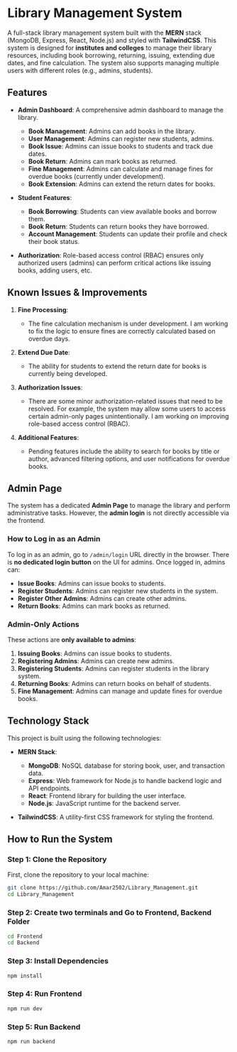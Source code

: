 # Library Management System

A full-stack library management system built with the **MERN** stack (MongoDB, Express, React, Node.js) and styled with **TailwindCSS**. This system is designed for **institutes and colleges** to manage their library resources, including book borrowing, returning, issuing, extending due dates, and fine calculation. The system also supports managing multiple users with different roles (e.g., admins, students).

## Features

- **Admin Dashboard**: A comprehensive admin dashboard to manage the library.
  - **Book Management**: Admins can add books in the library.
  - **User Management**: Admins can register new students, admins.
  - **Book Issue**: Admins can issue books to students and track due dates.
  - **Book Return**: Admins can mark books as returned.
  - **Fine Management**: Admins can calculate and manage fines for overdue books (currently under development).
  - **Book Extension**: Admins can extend the return dates for books.

- **Student Features**:
  - **Book Borrowing**: Students can view available books and borrow them.
  - **Book Return**: Students can return books they have borrowed.
  - **Account Management**: Students can update their profile and check their book status.

- **Authorization**: Role-based access control (RBAC) ensures only authorized users (admins) can perform critical actions like issuing books, adding users, etc.

## Known Issues & Improvements

1. **Fine Processing**:
   - The fine calculation mechanism is under development. I am working to fix the logic to ensure fines are correctly calculated based on overdue days.

2. **Extend Due Date**:
   - The ability for students to extend the return date for books is currently being developed.

3. **Authorization Issues**:
   - There are some minor authorization-related issues that need to be resolved. For example, the system may allow some users to access certain admin-only pages unintentionally. I am working on improving role-based access control (RBAC).

4. **Additional Features**:
   - Pending features include the ability to search for books by title or author, advanced filtering options, and user notifications for overdue books.

## Admin Page

The system has a dedicated **Admin Page** to manage the library and perform administrative tasks. However, the **admin login** is not directly accessible via the frontend.

### How to Log in as an Admin

To log in as an admin, go to `/admin/login` URL directly in the browser. There is **no dedicated login button** on the UI for admins. Once logged in, admins can:

- **Issue Books**: Admins can issue books to students.
- **Register Students**: Admins can register new students in the system.
- **Register Other Admins**: Admins can create other admins.
- **Return Books**: Admins can mark books as returned.

### Admin-Only Actions

These actions are **only available to admins**:
1. **Issuing Books**: Admins can issue books to students.
2. **Registering Admins**: Admins can create new admins.
3. **Registering Students**: Admins can register students in the library system.
4. **Returning Books**: Admins can return books on behalf of students.
5. **Fine Management**: Admins can manage and update fines for overdue books.

## Technology Stack

This project is built using the following technologies:

- **MERN Stack**:
  - **MongoDB**: NoSQL database for storing book, user, and transaction data.
  - **Express**: Web framework for Node.js to handle backend logic and API endpoints.
  - **React**: Frontend library for building the user interface.
  - **Node.js**: JavaScript runtime for the backend server.

- **TailwindCSS**: A utility-first CSS framework for styling the frontend.

## How to Run the System

### Step 1: Clone the Repository

First, clone the repository to your local machine:

```bash
git clone https://github.com/Amar2502/Library_Management.git
cd Library_Management
```

### Step 2: Create two terminals and Go to Frontend, Backend Folder

```bash
cd Frontend
cd Backend
```

### Step 3: Install Dependencies

```bash
npm install
```

### Step 4: Run Frontend

```bash
npm run dev
```

### Step 5: Run Backend

```bash
npm run backend
```